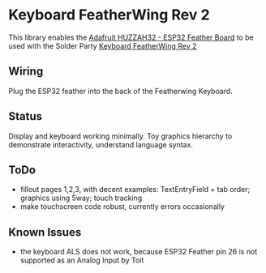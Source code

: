# Keyboard FeatherWing Rev 2

This library enables the [Adafruit HUZZAH32 - ESP32 Feather Board](https://www.adafruit.com/product/3405) to be used with the Solder Party [Keyboard FeatherWing Rev 2](https://www.solder.party/docs/keyboard-featherwing/rev2/)

## Wiring 

Plug the ESP32 feather into the back of the Featherwing Keyboard.

## Status

Display and keyboard working minimally.
Toy graphics hierarchy to demonstrate interactivity, understand language syntax.

## ToDo
 - fillout pages 1,2,3, with decent examples: TextEntryField + tab order; graphics using 5way; touch tracking
 - make touchscreen code robust, currently errors occasionally

## Known Issues
 - the keyboard ALS does not work, because ESP32 Feather pin 26 is not supported as an Analog Input by Toit

